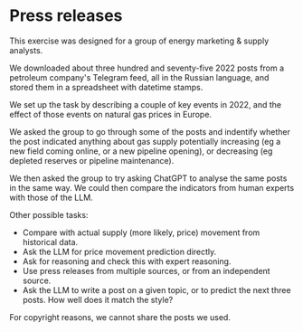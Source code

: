 # Press releases

This exercise was designed for a group of energy marketing & supply analysts.

We downloaded about three hundred and seventy-five 2022 posts from a petroleum company's Telegram feed, all in the Russian language, and stored them in a spreadsheet with datetime stamps. 

We set up the task by describing a couple of key events in 2022, and the effect of those events on natural gas prices in Europe. 

We asked the group to go through some of the posts and indentify whether the post indicated anything about gas supply potentially increasing (eg a new field coming online, or a new pipeline opening), or decreasing (eg depleted reserves or pipeline maintenance).

We then asked the group to try asking ChatGPT to analyse the same posts in the same way. We could then compare the indicators from human experts with those of the LLM.

Other possible tasks:

- Compare with actual supply (more likely, price) movement from historical data.
- Ask the LLM for price movement prediction directly.
- Ask for reasoning and check this with expert reasoning.
- Use press releases from multiple sources, or from an independent source.
- Ask the LLM to write a post on a given topic, or to predict the next three posts. How well does it match the style?

For copyright reasons, we cannot share the posts we used.
